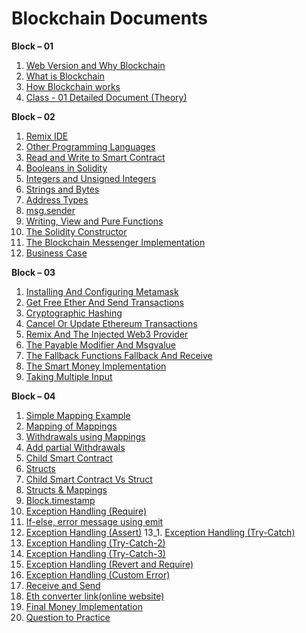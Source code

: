 # Blockchain Documents

**Block – 01**
1. [Web Version and Why Blockchain](https://docs.google.com/presentation/d/1LAYl2pTa-U62jRkCOB-jH6KRG1nzxFiG/edit?usp=sharing&ouid=107595131211613311242&rtpof=true&sd=true)
2. [What is Blockchain](https://docs.google.com/presentation/d/1w23cqpJtRuKTBXgrqEODRbc8UA6qsfaR/edit?usp=sharing&ouid=107595131211613311242&rtpof=true&sd=true)
3. [How Blockchain works](https://docs.google.com/presentation/d/1fpmQVkj5iVv9ScQpFbxJmaQq1B0y3dpP/edit?usp=sharing&ouid=107595131211613311242&rtpof=true&sd=true)
4. [Class - 01 Detailed Document (Theory)](https://docs.google.com/document/d/1ebLuy5KpbnFatg3JM8vFmxH98mJTI5q5pfPFNXso0Gw/edit?usp=sharing)

**Block – 02**
1. [Remix IDE](https://docs.google.com/document/d/1C0hAwvUXlK395gOxAgU_6cmofnAdwCwDTK7cHR5UwwY/edit?usp=sharing)
2. [Other Programming Languages](https://docs.google.com/document/d/1_lCNrIkhMBaob3mV6jqYElZngslk5DmQWs7mFQeF_fU/edit?usp=sharing)
3. [Read and Write to Smart Contract](https://docs.google.com/document/d/1-AXl_NonxJTABeughX4vh9xDrkX8QUi22N42Ce_cRXc/edit?usp=sharing)
4. [Booleans in Solidity](https://docs.google.com/document/d/1T_tC7xl7UipE0iAcWrPiBvyG0iCSsN1SMpGGJ56himU/edit?usp=sharing)
5. [Integers and Unsigned Integers](https://docs.google.com/document/d/1cXQXxABRyxb_VdzfIQlTNAk5FKRSuFs9_OWgAzP3KNI/edit?usp=sharing)
6. [Strings and Bytes](https://docs.google.com/document/d/1VhbS2p2kk40gJ0C9wIzf0Db9fdZ4T6CS4_RzbiAXVbM/edit?usp=sharing)
7. [Address Types](https://docs.google.com/document/d/16sRD1GBIXNvbqv2ZMjArKIm965Kc7oUkjAKJBmvZ5SE/edit?usp=sharing)
8. [msg.sender](https://docs.google.com/document/d/1jk3rCp1yfabBzTgSDCLRQAEdhJLktObFn1FCpeu0hc4/edit?usp=sharing)
9. [Writing, View and Pure Functions](https://docs.google.com/document/d/1AZmYdUuHO_sBlhPl6FUqe3xOfA3zTr5Xdm0OUWGIxTw/edit?usp=sharing)
10. [The Solidity Constructor](https://docs.google.com/document/d/1vUsAJlCx83jOlA3OV5jf1sjIuOhsEGYQCcjFzIf3SS8/edit?usp=sharing)
11. [The Blockchain Messenger Implementation](https://docs.google.com/document/d/1TRAtf4Z8qP-PuUqrXFz9Wc1XqMWCoV37boBqYDJvCcU/edit?usp=sharing)
12. [Business Case](https://docs.google.com/document/d/1DbTMf6NQ6Y2NRVVs-YnQvoR5taeDS0Ga80iQs14W5H4/edit?usp=sharing)

**Block – 03**
1. [Installing And Configuring Metamask](https://docs.google.com/document/d/16XQgnbP3qZe4NmhL3zVZghICymbfvgyziCJBDeVPYDo/edit?usp=sharing)
2. [Get Free Ether And Send Transactions](https://docs.google.com/document/d/1MY1qKVsEHGER5mih791zOjbGU-b2SL0Kb-5_2XmFbHY/edit?usp=sharing)
3. [Cryptographic Hashing](https://docs.google.com/document/d/1nM5mAeGYT2huJYEX5RMxIGoUcGldXAywELC61EKMOog/edit?usp=sharing)
4. [Cancel Or Update Ethereum Transactions](https://docs.google.com/document/d/1opGy-U0J0IpgRNTfyg76ms7haV_5FxjVakf2ceJfV-M/edit?usp=sharing)
5. [Remix And The Injected Web3 Provider](https://docs.google.com/document/d/1Atrt5vQZcBrI3PcqhWqkg3BudlPcyEgJ9kLdj14dCTc/edit?usp=sharing)
6. [The Payable Modifier And Msgvalue](https://docs.google.com/document/d/1JuahCoD-mbmbX9mSEkbe9fg_MCoWkTdYAQx3n08QvIY/edit?usp=sharing)
7. [The Fallback Functions Fallback And Receive](https://docs.google.com/document/d/1kSfPZbPcFJneWVgbofOKdkYla3iINpMhOcU1DreLDa8/edit?usp=sharing)
8. [The Smart Money Implementation](https://docs.google.com/document/d/1eiHarnfakZVPsPgK9D0kkCQwiab8VZ7VwO9WhmMLYLA/edit?usp=sharing)
9. [Taking Multiple Input](https://docs.google.com/document/d/1wPb9junxUcHyPpmwKCDfQ8Zax975wqRKitpF2lL4K6o/edit?usp=sharing)

**Block – 04**
1. [Simple Mapping Example](https://docs.google.com/document/d/1YNpHqQW_EJoJLT9I7k8i2np_EAEwDJ3i_XZ-4McwXVQ/edit?usp=sharing)
2. [Mapping of Mappings](https://docs.google.com/document/d/1X0nii36FuW_AKyiZ2sPMYvrKqQDY3fXJBsek0xDtyU0/edit?usp=sharing)
3. [Withdrawals using Mappings](https://docs.google.com/document/d/1Up6Tm8irhJm_N2tR0PZvhcqqSxlzNa68tkRwB-plQ5g/edit?usp=sharing)
4. [Add partial Withdrawals](https://docs.google.com/document/d/1dV1JkSqpRNv0-i8kv_XoFO7xpsLABEd7aXrVaqmPMwM/edit?usp=sharing)
5. [Child Smart Contract](https://docs.google.com/document/d/19lMy5UilcZ3Rxm11Xm_taVqdaFHG1iDTC7zgRQurI_o/edit?usp=sharing)
6. [Structs](https://docs.google.com/document/d/1aBzJU1EN5SLJtp7EVkxz8RfP-yTtFfm0iFKIopNq3gM/edit?usp=sharing)
7. [Child Smart Contract Vs Struct](https://docs.google.com/document/d/1xrsNb2ri9UwUHjybfbKIw91QA_yGNGIawyVrKP8Iq5Q/edit?usp=sharing)
8. [Structs & Mappings](https://docs.google.com/document/d/1mLwEF3YWtrqWN55ouR2FuyFPPXdzIeKoYo0iMaM3Qxc/edit?usp=sharing)
9. [Block.timestamp](https://docs.google.com/document/d/1IxV-RIaKRT9KjWyhn5_8-Z_id73HpJqe82Jw_2_1sxc/edit?usp=sharing)
10. [Exception Handling (Require)](https://docs.google.com/document/d/1oYz2EAJ5QONH9W1zvYQH8Y3sOv7Ub2MpOn8zSPVYl4I/edit?usp=sharing)
11. [If-else, error message using emit](https://docs.google.com/document/d/1iyrTa6owEq7ZyWSWpx8SKAcoyf8vvvtw2UtIPuKby3U/edit?usp=sharing)
12. [Exception Handling (Assert)](https://docs.google.com/document/d/1EONKtsr5mgt6jmgHr6YjNnGTmY4Wxz7b9BVmdLlG8Wk/edit?usp=sharing)
13_1. [Exception Handling (Try-Catch)](https://docs.google.com/document/d/1WJUHqEnxZQqqfNSEtrkZghxJrh4h2htVtcxbHaLCp7o/edit?usp=sharing)
13. [Exception Handling (Try-Catch-2)](https://docs.google.com/document/d/14H9ZUnGeYUEfssBN_Jt155mmk8Q1DJDDw-hImgT9h7I/edit?usp=sharing)
13. [Exception Handling (Try-Catch-3)](https://docs.google.com/document/d/1am5ZDNoXUdyBTMx5XmWVOtybX89cGXoN8xwDnEf47bw/edit?usp=sharing)
14. [Exception Handling (Revert and Require)](https://docs.google.com/document/d/1APpE0qCoTb_c8MPcSkDt4GJ29uiWQxVYvDZZvJsKt0A/edit?usp=sharing)
15. [Exception Handling (Custom Error)](https://docs.google.com/document/d/1Rl1sxtNVcE9cxFJ9HVto-ZbopdsJhMBt3F1ZwuZzlT0/edit?usp=sharing)
16. [Receive and Send](https://docs.google.com/document/d/1zSKVgE9UBednkzRJnXqkJ-7R_vafZoNWfX8NUm8ffa0/edit?usp=sharing)
17. [Eth converter link(online website)](https://docs.google.com/document/d/1ZWfFORCyW3tkckKlAzPddhL8BA4gZftg8dvfG3BEObM/edit?usp=sharing)
18. [Final Money Implementation](https://docs.google.com/document/d/1WlnviwGnP2Su_o9XMIodZVwjM0AP04oP_AA0dzuvgfE/edit?usp=sharing)
19. [Question to Practice](https://docs.google.com/document/d/1hUdHean5XuWM6RK3dHWmF4of_HjfUDRV_bPqSlUH3sU/edit?usp=sharing)
